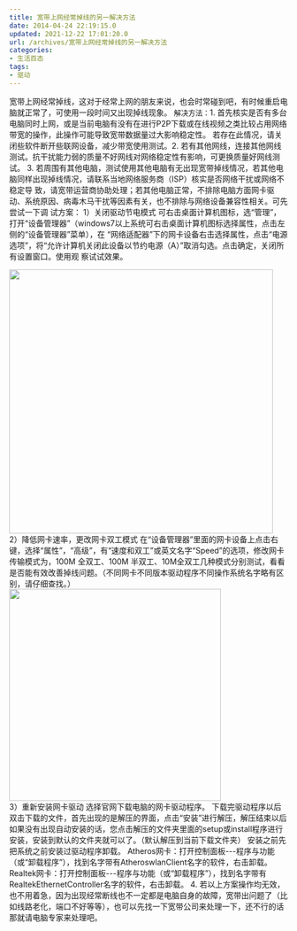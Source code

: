```yaml
---
title: 宽带上网经常掉线的另一解决方法
date: 2014-04-24 22:19:15.0
updated: 2021-12-22 17:01:20.0
url: /archives/宽带上网经常掉线的另一解决方法
categories: 
- 生活百态
tags: 
- 驱动
---
```


宽带上网经常掉线，这对于经常上网的朋友来说，也会时常碰到吧，有时候重启电脑就正常了，可使用一段时间又出现掉线现象。
<span style="font-size: small;">解决方法：</span>1. 首先核实是否有多台电脑同时上网，或是当前电脑有没有在进行P2P下载或在线视频之类比较占用网络带宽的操作，此操作可能导致宽带数据量过大影响稳定性。 若存在此情况，请关闭些软件断开些联网设备，减少带宽使用测试。2. 若有其他网线，连接其他网线测试。抗干扰能力弱的质量不好网线对网络稳定性有影响，可更换质量好网线测试。
3. 若周围有其他电脑，测试使用其他电脑有无出现宽带掉线情况，若其他电脑同样出现掉线情况，请联系当地网络服务商（ISP）核实是否网络干扰或网络不稳定导 致，请宽带运营商协助处理；若其他电脑正常，不排除电脑方面网卡驱动、系统原因、病毒木马干扰等因素有关，也不排除与网络设备兼容性相关。可先尝试一下调 试方案：
1）关闭驱动节电模式
可右击桌面计算机图标，选“管理”，打开“设备管理器”（windows7以上系统可右击桌面计算机图标选择属性，点击左侧的“设备管理器”菜单），在 “网络适配器”下的网卡设备右击选择属性，点击“电源选项”，将“允许计算机关闭此设备以节约电源（A）”取消勾选。点击确定，关闭所有设置窗口。使用观 察试试效果。
<div><img id="aimg_5695" alt="" src="http://lenovobbs.lenovo.com.cn/data/attachment/forum/201401/10/102121kekdgd4u69wgregi.jpg" width="477" /></div>
2）降低网卡速率，更改网卡双工模式
在“设备管理器”里面的网卡设备上点击右键，选择“属性”，“高级”，有“速度和双工”或英文名字“Speed”的选项，修改网卡传输模式为，100M 全双工、100M 半双工、10M全双工几种模式分别测试，看看是否能有效改善掉线问题。（不同网卡不同版本驱动程序不同操作系统名字略有区别，请仔细查找。）
<div><img id="aimg_5696" alt="" src="http://lenovobbs.lenovo.com.cn/data/attachment/forum/201401/10/102121fkdk95zossv3vnly.jpg" width="383" /></div>
<div id="aimg_5696_menu"></div>
3）重新安装网卡驱动
选择官网下载电脑的网卡驱动程序。
下载完驱动程序以后双击下载的文件，首先出现的是解压的界面，点击“安装”进行解压，解压结束以后如果没有出现自动安装的话，您点击解压的文件夹里面的setup或install程序进行安装，安装到默认的文件夹就可以了。（默认解压到当前下载文件夹）
安装之前先把系统之前安装过驱动程序卸载。
Atheros网卡：打开控制面板---程序与功能（或“卸载程序”），找到名字带有AtheroswlanClient名字的软件，右击卸载。
Realtek网卡：打开控制面板---程序与功能（或“卸载程序”），找到名字带有RealtekEthernetController名字的软件，右击卸载。
4. 若以上方案操作均无效，也不用着急，因为出现经常断线也不一定都是电脑自身的故障，宽带出问题了（比如线路老化，端口不好等等），也可以先找一下宽带公司来处理一下，还不行的话那就请电脑专家来处理吧。